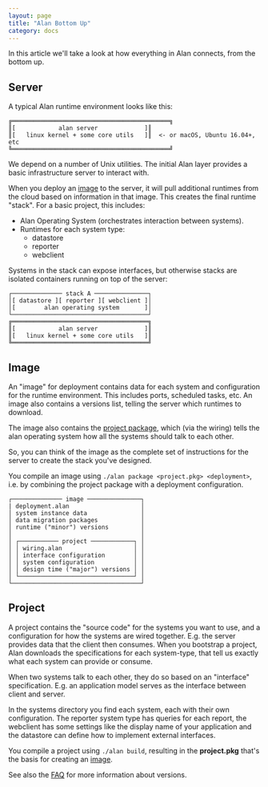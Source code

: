 ```yaml
---
layout: page
title: "Alan Bottom Up"
category: docs
---
```


In this article we'll take a look at how everything in Alan connects, from the bottom up.


## Server

A typical Alan runtime environment looks like this:

	╔════════════════════════════════════════════╗
	║[            alan server             ]║
	║[   linux kernel + some core utils   ]║  <- or macOS, Ubuntu 16.04+, etc
	╚════════════════════════════════════════════╝

We depend on a number of Unix utilities. The initial Alan layer provides a basic infrastructure server to interact with.

When you deploy an [image](#image) to the server, it will pull additional runtimes from the cloud based on information in that image. This creates the final runtime "stack". For a basic project, this includes:

- Alan Operating System (orchestrates interaction between systems).
- Runtimes for each system type:
  - datastore
  - reporter
  - webclient

Systems in the stack can expose interfaces, but otherwise stacks are isolated containers running on top of the server:

	┌────────────── stack A ───────────────┐
	│[ datastore ][ reporter ][ webclient ]│
	│[        alan operating system       ]│
	└──────────────────────────────────────┘
	╔══════════════════════════════════════╗
	║[            alan server             ]║
	║[   linux kernel + some core utils   ]║
	╚══════════════════════════════════════╝


## Image

An "image" for deployment contains data for each system and configuration for the runtime environment. This includes ports, scheduled tasks, etc. An image also contains a versions list, telling the server which runtimes to download.

The image also contains the [project package](#project), which (via the wiring) tells the alan operating system how all the systems should talk to each other.

So, you can think of the image as the complete set of instructions for the server to create the stack you've designed.

You compile an image using `./alan package <project.pkg> <deployment>`, i.e. by combining the project package with a deployment configuration.


	┌────────────── image ───────────────┐
	| deployment.alan                    │
	│ system instance data               │
	│ data migration packages            │
	│ runtime ("minor") versions         │
	│                                    │
	│ ┌─────────── project ────────────┐ │
	│ │ wiring.alan                    │ │
	│ │ interface configuration        │ │
	│ │ system configuration           │ │
	│ │ design time ("major") versions │ │
	│ └────────────────────────────────┘ │
	└────────────────────────────────────┘


## Project

A project contains the "source code" for the systems you want to use, and a configuration for how the systems are wired together. E.g. the server provides data that the client then consumes. When you bootstrap a project, Alan downloads the specifications for each system-type, that tell us exactly what each system can provide or consume.

When two systems talk to each other, they do so based on an "interface" specification. E.g. an application model serves as the interface between client and server.

In the systems directory you find each system, each with their own configuration. The reporter system type has queries for each report, the webclient has some settings like the display name of your application and the datastore can define how to implement external interfaces.

You compile a project using `./alan build`, resulting in the **project.pkg** that's the basis for creating an [image](#image).

See also the [FAQ](/faq/) for more information about versions.
